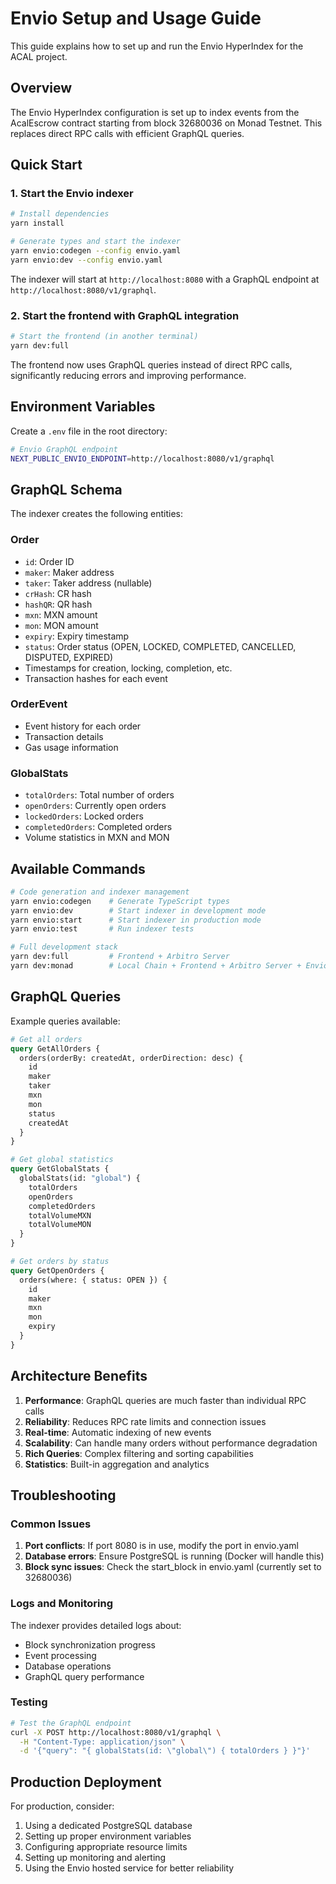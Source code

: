 # Envio Setup and Usage Guide

This guide explains how to set up and run the Envio HyperIndex for the ACAL project.

## Overview

The Envio HyperIndex configuration is set up to index events from the AcalEscrow contract starting from block 32680036 on Monad Testnet. This replaces direct RPC calls with efficient GraphQL queries.

## Quick Start

### 1. Start the Envio indexer

```bash
# Install dependencies
yarn install

# Generate types and start the indexer
yarn envio:codegen --config envio.yaml
yarn envio:dev --config envio.yaml
```

The indexer will start at `http://localhost:8080` with a GraphQL endpoint at `http://localhost:8080/v1/graphql`.

### 2. Start the frontend with GraphQL integration

```bash
# Start the frontend (in another terminal)
yarn dev:full
```

The frontend now uses GraphQL queries instead of direct RPC calls, significantly reducing errors and improving performance.

## Environment Variables

Create a `.env` file in the root directory:

```bash
# Envio GraphQL endpoint
NEXT_PUBLIC_ENVIO_ENDPOINT=http://localhost:8080/v1/graphql
```

## GraphQL Schema

The indexer creates the following entities:

### Order
- `id`: Order ID
- `maker`: Maker address
- `taker`: Taker address (nullable)
- `crHash`: CR hash
- `hashQR`: QR hash
- `mxn`: MXN amount
- `mon`: MON amount
- `expiry`: Expiry timestamp
- `status`: Order status (OPEN, LOCKED, COMPLETED, CANCELLED, DISPUTED, EXPIRED)
- Timestamps for creation, locking, completion, etc.
- Transaction hashes for each event

### OrderEvent
- Event history for each order
- Transaction details
- Gas usage information

### GlobalStats
- `totalOrders`: Total number of orders
- `openOrders`: Currently open orders
- `lockedOrders`: Locked orders
- `completedOrders`: Completed orders
- Volume statistics in MXN and MON

## Available Commands

```bash
# Code generation and indexer management
yarn envio:codegen    # Generate TypeScript types
yarn envio:dev        # Start indexer in development mode  
yarn envio:start      # Start indexer in production mode
yarn envio:test       # Run indexer tests

# Full development stack
yarn dev:full         # Frontend + Arbitro Server
yarn dev:monad        # Local Chain + Frontend + Arbitro Server + Envio
```

## GraphQL Queries

Example queries available:

```graphql
# Get all orders
query GetAllOrders {
  orders(orderBy: createdAt, orderDirection: desc) {
    id
    maker
    taker
    mxn
    mon
    status
    createdAt
  }
}

# Get global statistics
query GetGlobalStats {
  globalStats(id: "global") {
    totalOrders
    openOrders
    completedOrders
    totalVolumeMXN
    totalVolumeMON
  }
}

# Get orders by status
query GetOpenOrders {
  orders(where: { status: OPEN }) {
    id
    maker
    mxn
    mon
    expiry
  }
}
```

## Architecture Benefits

1. **Performance**: GraphQL queries are much faster than individual RPC calls
2. **Reliability**: Reduces RPC rate limits and connection issues
3. **Real-time**: Automatic indexing of new events
4. **Scalability**: Can handle many orders without performance degradation
5. **Rich Queries**: Complex filtering and sorting capabilities
6. **Statistics**: Built-in aggregation and analytics

## Troubleshooting

### Common Issues

1. **Port conflicts**: If port 8080 is in use, modify the port in envio.yaml
2. **Database errors**: Ensure PostgreSQL is running (Docker will handle this)
3. **Block sync issues**: Check the start_block in envio.yaml (currently set to 32680036)

### Logs and Monitoring

The indexer provides detailed logs about:
- Block synchronization progress
- Event processing
- Database operations
- GraphQL query performance

### Testing

```bash
# Test the GraphQL endpoint
curl -X POST http://localhost:8080/v1/graphql \
  -H "Content-Type: application/json" \
  -d '{"query": "{ globalStats(id: \"global\") { totalOrders } }"}'
```

## Production Deployment

For production, consider:
1. Using a dedicated PostgreSQL database
2. Setting up proper environment variables
3. Configuring appropriate resource limits
4. Setting up monitoring and alerting
5. Using the Envio hosted service for better reliability